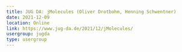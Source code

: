 ```yaml
---
title: JUG DA: jMolecules (Oliver Drotbohm, Henning Schwentner)
date: 2021-12-09
location: Online
link: https://www.jug-da.de/2021/12/jMolecules/
usergroup: jugda
type: usergroup
---
```

